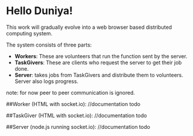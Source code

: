 # Hello Duniya!

This work will gradually evolve into a web browser based distributed computing system.

The system consists of three parts:
- **Workers**: These are volunteers that run the function sent by the server.
- **TaskGivers**: These are clients who request the server to get their job done. 
- **Server**: takes jobs from TaskGivers and distribute them to volunteers. Server also logs progress. 

note: for now peer to peer communication is ignored.    

##Worker (HTML with socket.io):
//documentation todo


##TaskGiver (HTML with socket.io):
//documentation todo


##Server (node.js running socket.io):
//documentation todo
